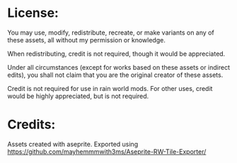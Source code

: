 # License:

You may use, modify, redistribute, recreate, or make variants on any of these assets, all without my permission or knowledge.

When redistributing, credit is not required, though it would be appreciated.

Under all circumstances (except for works based on these assets or indirect edits), you shall not claim that you are the original creator of these assets.

Credit is not required for use in rain world mods.
For other uses, credit would be highly appreciated, but is not required.

# Credits:

Assets created with aseprite.
Exported using https://github.com/mayhemmmwith3ms/Aseprite-RW-Tile-Exporter/

